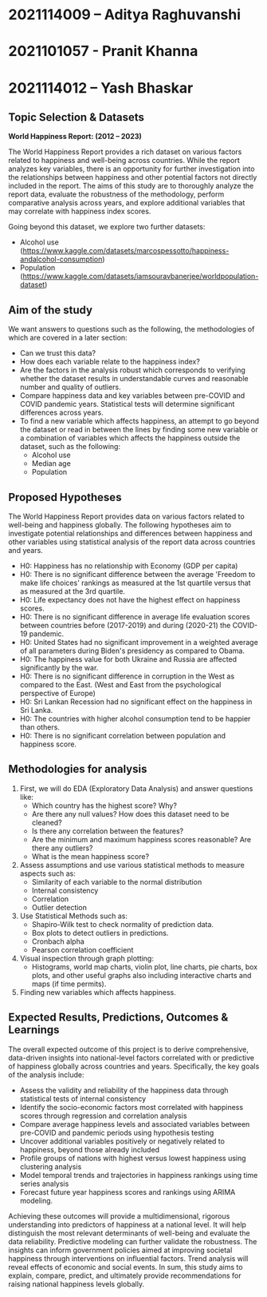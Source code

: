 # 2021114009 – Aditya Raghuvanshi
# 2021101057 - Pranit Khanna
# 2021114012 – Yash Bhaskar

## Topic Selection & Datasets
**World Happiness Report: (2012 – 2023)**

The World Happiness Report provides a rich dataset on various factors related to happiness and well-being across countries. While the report analyzes key variables, there is an opportunity for further investigation into the relationships between happiness and other potential factors not directly included in the report. The aims of this study are to thoroughly analyze the report data, evaluate the robustness of the methodology, perform comparative analysis across years, and explore additional variables that may correlate with happiness index scores.

Going beyond this dataset, we explore two further datasets:
- Alcohol use (https://www.kaggle.com/datasets/marcospessotto/happiness-andalcohol-consumption)
- Population (https://www.kaggle.com/datasets/iamsouravbanerjee/worldpopulation-dataset)

## Aim of the study
We want answers to questions such as the following, the methodologies of which are covered in a later section:
- Can we trust this data?
- How does each variable relate to the happiness index?
- Are the factors in the analysis robust which corresponds to verifying whether the dataset results in understandable curves and reasonable number and quality of outliers.
- Compare happiness data and key variables between pre-COVID and COVID pandemic years. Statistical tests will determine significant differences across years.
- To find a new variable which affects happiness, an attempt to go beyond the dataset or read in between the lines by finding some new variable or a combination of variables which affects the happiness outside the dataset, such as the following:
  - Alcohol use
  - Median age
  - Population

## Proposed Hypotheses
The World Happiness Report provides data on various factors related to well-being and happiness globally. The following hypotheses aim to investigate potential relationships and differences between happiness and other variables using statistical analysis of the report data across countries and years.

- H0: Happiness has no relationship with Economy (GDP per capita)
- H0: There is no significant difference between the average 'Freedom to make life choices' rankings as measured at the 1st quartile versus that as measured at the 3rd quartile.
- H0: Life expectancy does not have the highest effect on happiness scores.
- H0: There is no significant difference in average life evaluation scores between countries before (2017-2019) and during (2020-21) the COVID-19 pandemic.
- H0: United States had no significant improvement in a weighted average of all parameters during Biden's presidency as compared to Obama.
- H0: The happiness value for both Ukraine and Russia are affected significantly by the war.
- H0: There is no significant difference in corruption in the West as compared to the East. (West and East from the psychological perspective of Europe)
- H0: Sri Lankan Recession had no significant effect on the happiness in Sri Lanka.
- H0: The countries with higher alcohol consumption tend to be happier than others.
- H0: There is no significant correlation between population and happiness score.

## Methodologies for analysis
1. First, we will do EDA (Exploratory Data Analysis) and answer questions like:
   - Which country has the highest score? Why?
   - Are there any null values? How does this dataset need to be cleaned?
   - Is there any correlation between the features?
   - Are the minimum and maximum happiness scores reasonable? Are there any outliers?
   - What is the mean happiness score?
2. Assess assumptions and use various statistical methods to measure aspects such as:
   - Similarity of each variable to the normal distribution
   - Internal consistency
   - Correlation
   - Outlier detection
3. Use Statistical Methods such as:
   - Shapiro-Wilk test to check normality of prediction data.
   - Box plots to detect outliers in predictions.
   - Cronbach alpha
   - Pearson correlation coefficient
4. Visual inspection through graph plotting:
   - Histograms, world map charts, violin plot, line charts, pie charts, box plots, and other useful graphs also including interactive charts and maps (if time permits).
5. Finding new variables which affects happiness.

## Expected Results, Predictions, Outcomes & Learnings
The overall expected outcome of this project is to derive comprehensive, data-driven insights into national-level factors correlated with or predictive of happiness globally across countries and years. Specifically, the key goals of the analysis include:
- Assess the validity and reliability of the happiness data through statistical tests of internal consistency
- Identify the socio-economic factors most correlated with happiness scores through regression and correlation analysis
- Compare average happiness levels and associated variables between pre-COVID and pandemic periods using hypothesis testing
- Uncover additional variables positively or negatively related to happiness, beyond those already included
- Profile groups of nations with highest versus lowest happiness using clustering analysis
- Model temporal trends and trajectories in happiness rankings using time series analysis
- Forecast future year happiness scores and rankings using ARIMA modeling.

Achieving these outcomes will provide a multidimensional, rigorous understanding into predictors of happiness at a national level. It will help distinguish the most relevant determinants of well-being and evaluate the data reliability. Predictive modeling can further validate the robustness.
The insights can inform government policies aimed at improving societal happiness through interventions on influential factors. Trend analysis will reveal effects of economic and social events. In sum, this study aims to explain, compare, predict, and ultimately provide recommendations for raising national happiness levels globally.
